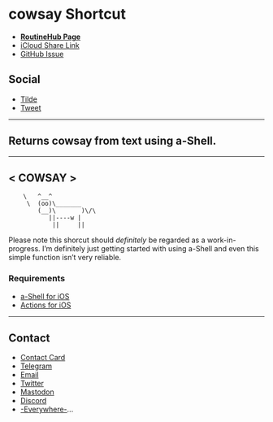 # cowsay Shortcut

- [**RoutineHub Page**](https://routinehub.co/shortcut/11087/)
- [iCloud Share Link](https://www.icloud.com/shortcuts/5a2c661de5394692989ec61943328da7)
- [GitHub Issue](https://github.com/extratone/i/issues/149)

## Social
- [Tilde](http://tilde.town/~extratone/cowsay/)
- [Tweet](https://twitter.com/NeoYokel/status/1493286027049553929)

---

## Returns cowsay from text using a-Shell.

 ________
< COWSAY >
 --------
        \   ^__^
         \  (oo)\_______
            (__)\       )\/\
               ||----w |
                ||     ||

Please note this shorcut should *definitely* be regarded as a work-in-progress. I’m definitely just getting started with using a-Shell and even this simple function isn’t very reliable.

### Requirements
- [a-Shell for iOS](https://apps.apple.com/us/app/a-shell/id1473805438)
- [Actions for iOS](https://apps.apple.com/us/app/actions/id1586435171)

---

## Contact

- [Contact Card](https://davidblue.wtf/db.vcf)
- [Telegram](https://t.me/extratone)
- [Email](mailto:davidblue@extratone.com) 
- [Twitter](https://twitter.com/NeoYokel)
- [Mastodon](https://mastodon.social/@DavidBlue)
- [Discord](https://discord.gg/0b9KQUKP858b0iZF)
- [-Everywhere-](https://raindrop.io/davidblue/social-directory-21059174)...
